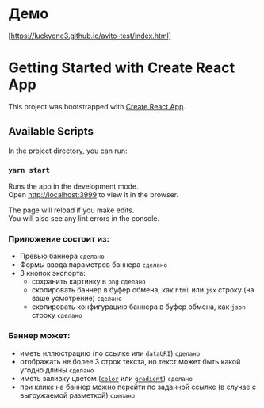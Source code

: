 # Демо

[https://luckyone3.github.io/avito-test/index.html]

# Getting Started with Create React App

This project was bootstrapped with [Create React App](https://github.com/facebook/create-react-app).

## Available Scripts

In the project directory, you can run:

### `yarn start`

Runs the app in the development mode.\
Open [http://localhost:3999](http://localhost:3000) to view it in the browser.

The page will reload if you make edits.\
You will also see any lint errors in the console.

### Приложение состоит из:
* Превью баннера `сделано`
* Формы ввода параметров баннера `сделано`
* 3 кнопок экспорта:
    * сохранить картинку в `png` `сделано`
    * скопировать баннер в буфер обмена, как `html` или `jsx` строку (на ваше усмотрение) `сделано`
    * скопировать конфигурацию баннера в буфер обмена, как `json` строку `сделано`

### Баннер может:
* иметь иллюстрацию (по ссылке или `dataURI`) `сделано`
* отображать не более 3 строк текста, но текст может быть какой угодно длины `сделано`
* иметь заливку цветом ([`color`](https://developer.mozilla.org/ru/docs/Web/CSS/color_value) или [`gradient`](https://developer.mozilla.org/ru/docs/Web/CSS/gradient)) `сделано`
* при клике на баннер можно перейти по заданной ссылке (в случае с выгружаемой разметкой) `сделано`

